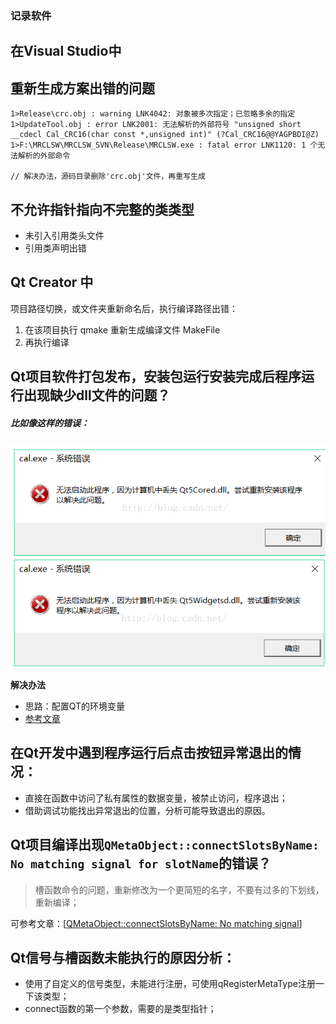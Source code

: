 ### 记录软件

## 在Visual Studio中

## 重新生成方案出错的问题

```Shell
1>Release\crc.obj : warning LNK4042: 对象被多次指定；已忽略多余的指定
1>UpdateTool.obj : error LNK2001: 无法解析的外部符号 "unsigned short __cdecl Cal_CRC16(char const *,unsigned int)" (?Cal_CRC16@@YAGPBDI@Z)
1>F:\MRCLSW\MRCLSW_SVN\Release\MRCLSW.exe : fatal error LNK1120: 1 个无法解析的外部命令

// 解决办法，源码目录删除'crc.obj'文件，再重写生成
```

## 不允许指针指向不完整的类类型

* 未引入引用类头文件
* 引用类声明出错



## Qt Creator 中

项目路径切换，或文件夹重新命名后，执行编译路径出错：

1. 在该项目执行 qmake  重新生成编译文件 MakeFile
2. 再执行编译



## Qt项目软件打包发布，安装包运行安装完成后程序运行出现缺少dll文件的问题？

##### 比如像这样的错误：

![Error](../img/qt_error.png)

**解决办法**

* 思路：配置QT的环境变量
* [参考文章](https://blog.csdn.net/qq_17346105/article/details/51497585)



## 在Qt开发中遇到程序运行后点击按钮异常退出的情况：

* 直接在函数中访问了私有属性的数据变量，被禁止访问，程序退出；
* 借助调试功能找出异常退出的位置，分析可能导致退出的原因。



## Qt项目编译出现`QMetaObject::connectSlotsByName: No matching signal for slotName`的错误？

> 槽函数命令的问题，重新修改为一个更简短的名字，不要有过多的下划线，重新编译；

可参考文章：[[QMetaObject::connectSlotsByName: No matching signal](https://stackoverflow.com/questions/24355023/qmetaobjectconnectslotsbyname-no-matching-signal)]

## Qt信号与槽函数未能执行的原因分析：
* 使用了自定义的信号类型，未能进行注册，可使用qRegisterMetaType注册一下该类型；
* connect函数的第一个参数，需要的是类型指针；